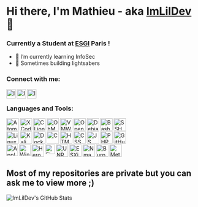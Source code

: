 # Hi there, I'm Mathieu - aka [ImLilDev][github] 👋

### Currently a Student at [ESGI][esgi] Paris !

- 🌱 I’m currently learning InfoSec
- 🔋 Sometimes building lightsabers

### Connect with me:

<!-- [<img align="left" alt="site.com" width="24px" src="https://raw.githubusercontent.com/iconic/open-iconic/master/svg/globe.svg" />][website] -->

<!-- [<img align="left" alt="" width="24px" src="https://cdn.jsdelivr.net/npm/simple-icons@v3/icons/youtube.svg" />][youtube] -->

[<img align="left" alt="ImLilDev | Discord" width="24px" src="https://cdn.jsdelivr.net/npm/simple-icons@v3/icons/discord.svg" />][discord]
[<img align="left" alt="ImLilDev | Instagram" width="24px" src="https://cdn.jsdelivr.net/npm/simple-icons@v3/icons/instagram.svg" />][instagram]
[<img align="left" alt="ImLilDev | Linkedin" width="24px" src="https://cdn.jsdelivr.net/npm/simple-icons@v3/icons/linkedin.svg" />][linkedin]

<br />

### Languages and Tools:

<div>
<img align="left" alt="Atom" title="Atom" width="32px" src="https://upload.wikimedia.org/wikipedia/commons/thumb/7/7b/Icon_Atom.svg/615px-Icon_Atom.svg.png" />

<img align="left" alt="XCode" title="XCode" width="32px" src="https://is1-ssl.mzstatic.com/image/thumb/Purple115/v4/a6/1c/be/a61cbeb7-2285-7b14-b83d-e4fab0d59b34/Xcode-85-220-0-4-2x.png/1024x1024.jpg" />

<img align="left" alt="CLion" title="CLion" width="32px" src="https://resources.jetbrains.com/storage/products/clion/img/meta/clion_logo_300x300.png"/>

<img align="left" alt="OhMyZsh" title="OhMyZsh" width="32px" src="https://camo.githubusercontent.com/b0b308a8322cb296deb5d281eb8d142251d8272a524a258f9e51cca06e7ce27f/687474703a2f2f7261772e6769746875622e636f6d2f6361696f676f6e64696d2f62756c6c65742d747261696e2d6f682d6d792d7a73682d7468656d652f6d61737465722f696d672f69636f6e2e706e67"/>

<img align="left" alt="VMWare Fusion" title="VMWare Fusion" width="32px" src="https://camo.githubusercontent.com/d59afc2cb2fafdaa023e2799f6a8cb134dd4be7193a72feee2208cecfb4f1432/687474703a2f2f7777772e6d61637570646174652e636f6d2f696d616765732f69636f6e733235362f32333539332e706e67" />

<img align="left" alt="Open VPN" title="Open VPN" width="32px" src="https://img2.freepng.fr/20180410/qaq/kisspng-openvpn-virtual-private-network-installation-point-tunnel-5acc4b211df3a9.0859427315233380171227.jpg" />

<img align="left" alt="Debian" title="Debian" width="32px" src="https://upload.wikimedia.org/wikipedia/commons/thumb/6/66/Openlogo-debianV2.svg/967px-Openlogo-debianV2.svg.png" />

<img align="left" alt="Bash" title="Bash" width="32px" src="https://upload.wikimedia.org/wikipedia/commons/thumb/2/20/Bash_Logo_black_and_white_icon_only.svg/896px-Bash_Logo_black_and_white_icon_only.svg.png" />

<img align="left" alt="SSH" title="SSH" width="32px" src="https://i.imgur.com/U5QOYF9.png" />
</div><br><br>

<div>
<img align="left" alt="Linux" title="Linux" width="32px" src="https://i.imgur.com/0vidkKh.png" />

<img align="left" alt="Kali" title="Kali" width="32px" src="https://gitlab.com/uploads/-/system/project/avatar/14611100/kali-logo.png" />

<img align="left" alt="Docker" title="Docker" width="32px" src="https://www.docker.com/sites/default/files/d8/2019-07/Moby-logo.png" />

<img align="left" alt="C" title="C" width="32px" src="https://i.imgur.com/tulTXLd.png" />

<img align="left" alt="HTML" title="HTML" width="32px" src="https://i.imgur.com/6PCGCOD.png" />

<img align="left" alt="CSS" title="CSS" width="32px" src="https://i.imgur.com/QjDQazD.png" />

<img align="left" alt="JS" title="JS" width="32px" src="https://i.imgur.com/UOAjpsc.png" />

<img align="left" alt="PHP" title="PHP" width="32px" src="https://cdn.worldvectorlogo.com/logos/php.svg" />

<img align="left" alt="GitHub" title="GitHub" width="32px" src="https://i.imgur.com/9KcLcaH.png" />
</div><br><br>

<div>
<img align="left" alt="Apple" title="Apple" width="30px" src="https://upload.wikimedia.org/wikipedia/commons/thumb/f/fa/Apple_logo_black.svg/1724px-Apple_logo_black.svg.png" />

<img align="left" alt="Windows" title="Windows" width="30px" src="https://upload.wikimedia.org/wikipedia/commons/thumb/5/5f/Windows_logo_-_2012.svg/1200px-Windows_logo_-_2012.svg.png" />

<img align="left" alt="Heroku" title="Heroku" width="32px" src="https://cdn.iconscout.com/icon/free/png-256/heroku-8-1175211.png" />

<img align="left" alt="FireBase" title="FireBase" width="25px" src="https://seeklogo.com/images/F/firebase-logo-402F407EE0-seeklogo.com.png" />

<img align="left" alt="UNRAID" title="UNRAID" width="32px" src="https://raw.githubusercontent.com/limetech/Unraid.net/master/Unraid.net.png" />

<img align="left" alt="ESXi" title="ESXi" width="32px" src="https://icon-library.com/images/vmware-icon/vmware-icon-21.jpg" />

<img align="left" alt="Nmap" title="Nmap" width="32px" src="https://cdn-js-head.geekeries.org/wp-content/uploads/2016/03/nmap-logo-256x256.png" />

<img align="left" alt="Burp" title="Burp" width="32px" src="https://icons.iconarchive.com/icons/goescat/macaron/512/burp-suite-icon.png" />

<img align="left" alt="Metasploit" title="Metasploit" width="32px" src="https://atomrace.com/blog/wp-content/uploads/2017/10/metasploit-logo.png" />

</div><br><br>


## Most of my repositories are private but you can ask me to view more ;)

<img align="left" alt="ImLilDev's GitHub Stats" src="https://github-readme-stats.vercel.app/api?username=ImLilDev&show_icons=true&theme=vue-dark&hide_border=true" />

<!-- <img align="left" alt="ImLilDev's Most Used Languages" src="https://github-readme-stats.vercel.app/api/top-langs/?username=ImLilDev&langs_count=10&hide_border=true&theme=vue-dark&show_icons=true" /> -->

<br />
<br />
<br />
<br />
<br />
<br />
<br />
<br />
<br />

[esgi]: https://www.esgi.fr
[github]: https://github.com/ImLilDev
[inspiration]: https://github.com/DynamoRed/DynamoRed
[instagram]: https://www.instagram.com/imlildev/
[discord]: https://discord.com/users/221994483552616448
[linkedin]: https://www.linkedin.com/in/mathieu-dubois-8087221b8/
